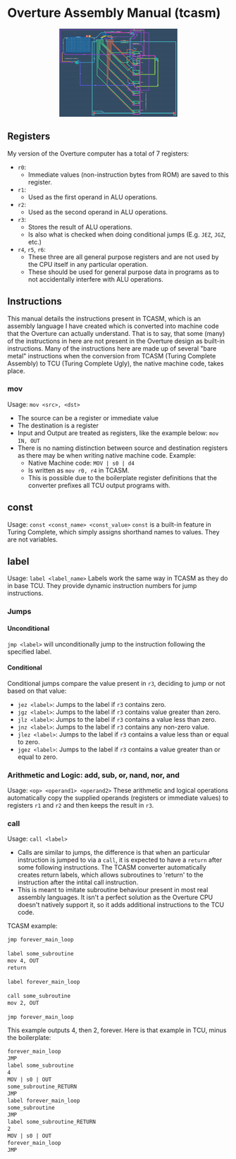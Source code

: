 # Overture Assembly Manual (tcasm)

<div align="center">
  <img src="./overture.png" height="200" />
</div>

## Registers
My version of the Overture computer has a total of 7 registers:
- `r0`:
    + Immediate values (non-instruction bytes from ROM) are saved to this register. 
- `r1`:
    + Used as the first operand in ALU operations.
- `r2`:
    + Used as the second operand in ALU operations.
- `r3`:
    + Stores the result of ALU operations.
    + Is also what is checked when doing conditional jumps (E.g. `JEZ`, `JGZ`, etc.)
- `r4`, `r5`, `r6`:
    + These three are all general purpose registers and are not used by the CPU itself in any particular operation.
    + These should be used for general purpose data in programs as to not accidentally interfere with ALU operations.

## Instructions

This manual details the instructions present in TCASM, which is an assembly language I have created which is converted into machine code that the Overture can actually understand. That is to say, that some (many) of the instructions in here are not present in the Overture design as built-in instructions. Many of the instructions here are made up of several "bare metal" instructions when the conversion from TCASM (Turing Complete Assembly) to TCU (Turing Complete Ugly), the native machine code, takes place. 

### mov
Usage: `mov <src>, <dst>`
- The source can be a register or immediate value
- The destination is a register
- Input and Output are treated as registers, like the example below:
`mov IN, OUT`
- There is no naming distinction between source and destination registers as there may be when writing native machine code. Example:
    + Native Machine code: `MOV | s0 | d4`
    + Is written as `mov r0, r4` in TCASM.
    + This is possible due to the boilerplate register definitions that the converter prefixes all TCU output programs with.

## const
Usage: `const <const_name> <const_value>`
`const` is a built-in feature in Turing Complete, which simply assigns shorthand names to values. They are not variables.

## label
Usage: `label <label_name>`
Labels work the same way in TCASM as they do in base TCU. They provide dynamic instruction numbers for jump instructions.

### Jumps
#### Unconditional
`jmp <label>` will unconditionally jump to the instruction following the specified label.
#### Conditional
Conditional jumps compare the value present in `r3`, deciding to jump or not based on that value:
- `jez <label>`: Jumps to the label if `r3` contains zero.
- `jgz <label>`: Jumps to the label if `r3` contains value greater than zero.
- `jlz <label>`: Jumps to the label if `r3` contains a value less than zero.
- `jnz <label>`: Jumps to the label if `r3` contains any non-zero value.
- `jlez <label>`: Jumps to the label if `r3` contains a value less than or equal to zero.
- `jgez <label>`: Jumps to the label if `r3` contains a value greater than or equal to zero.


### Arithmetic and Logic: add, sub, or, nand, nor, and
Usage: `<op> <operand1> <operand2>`
These arithmetic and logical operations automatically copy the supplied operands (registers or immediate values) to registers `r1` and `r2` and then keeps the result in `r3`.

### call
Usage: `call <label>`
- Calls are similar to jumps, the difference is that when an particular instruction is jumped to via a `call`, it is expected to have a `return` after some following instructions. The TCASM converter automatically creates return labels, which allows subroutines to 'return' to the instruction after the intital call instruction.
- This is meant to imitate subroutine behaviour present in most real assembly languages. It isn't a perfect solution as the Overture CPU doesn't natively support it, so it adds additional instructions to the TCU code.

TCASM example:
```
jmp forever_main_loop

label some_subroutine
mov 4, OUT
return

label forever_main_loop

call some_subroutine
mov 2, OUT

jmp forever_main_loop
```
This example outputs 4, then 2, forever.
Here is that example in TCU, minus the boilerplate:
```
forever_main_loop
JMP
label some_subroutine
4
MOV | s0 | OUT
some_subroutine_RETURN
JMP
label forever_main_loop
some_subroutine
JMP
label some_subroutine_RETURN
2
MOV | s0 | OUT
forever_main_loop
JMP
```